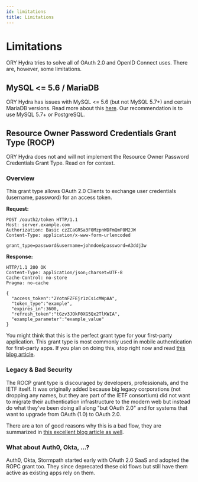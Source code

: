 ```yaml
---
id: limitations
title: Limitations
---
```


# Limitations

ORY Hydra tries to solve all of OAuth 2.0 and OpenID Connect uses. There are, however, some limitations.

## MySQL <= 5.6 / MariaDB

ORY Hydra has issues with MySQL <= 5.6 (but not MySQL 5.7+) and certain MariaDB versions. Read more about this [here](https://github.com/ory/hydra/issues/377).
Our recommendation is to use MySQL 5.7+ or PostgreSQL.

## Resource Owner Password Credentials Grant Type (ROCP)

ORY Hydra does not and will not implement the Resource Owner Password Credentials Grant Type. Read on for context.

### Overview

This grant type allows OAuth 2.0 Clients to exchange user credentials (username, password) for an access token.

**Request:**

```
POST /oauth2/token HTTP/1.1
Host: server.example.com
Authorization: Basic czZCaGRSa3F0MzpnWDFmQmF0M2JW
Content-Type: application/x-www-form-urlencoded

grant_type=password&username=johndoe&password=A3ddj3w
```

**Response:**

```
HTTP/1.1 200 OK
Content-Type: application/json;charset=UTF-8
Cache-Control: no-store
Pragma: no-cache

{
  "access_token":"2YotnFZFEjr1zCsicMWpAA",
  "token_type":"example",
  "expires_in":3600,
  "refresh_token":"tGzv3JOkF0XG5Qx2TlKWIA",
  "example_parameter":"example_value"
}
```

You might think that this is the perfect grant type for your first-party application. This grant type is most commonly
used in mobile authentication for first-party apps. If you plan on doing this, stop right now and read
[this blog article](https://www.ory.sh/oauth2-for-mobile-app-spa-browser).

### Legacy & Bad Security

The ROCP grant type is discouraged by developers, professionals, and the IETF itself. It was originally added because
big legacy corporations (not dropping any names, but they are part of the IETF consortium) did not want to migrate their authentication
infrastructure to the modern web but instead do what they've been doing all along "but OAuth 2.0" and for systems that
want to upgrade from OAuth (1.0) to OAuth 2.0.

There are a ton of good reasons why this is a bad flow, they are summarized in
[this excellent blog article as well](https://www.scottbrady91.com/OAuth/Why-the-Resource-Owner-Password-Credentials-Grant-Type-is-not-Authentication-nor-Suitable-for-Modern-Applications).

### What about Auth0, Okta, ...?

Auth0, Okta, Stormpath started early with OAuth 2.0 SaaS and adopted the ROPC grant too. They since deprecated these
old flows but still have them active as existing apps rely on them.
